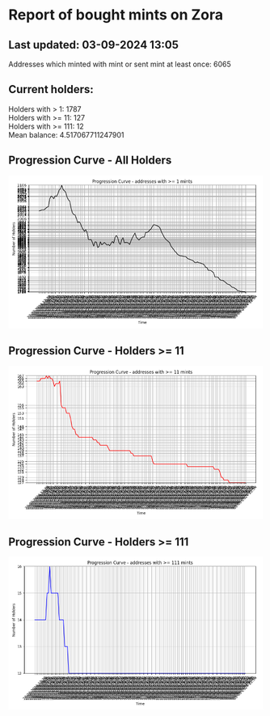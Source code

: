 # Report of bought mints on Zora
## Last updated: 03-09-2024 13:05
Addresses which minted with mint or sent mint at least once: 6065

## Current holders:
Holders with > 1: 1787  
Holders with >= 11: 127  
Holders with >= 111: 12  
Mean balance: 4.517067711247901  

## Progression Curve - All Holders
![addresses with >= 1 mint](progression_curve_all.png)
## Progression Curve - Holders >= 11
![addresses with >= 11 mints](progression_curve_gt_11.png)
## Progression Curve - Holders >= 111
![addresses with >= 111 mints](progression_curve_gt_111.png)
